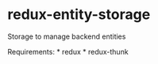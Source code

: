 # redux-entity-storage
Storage to manage backend entities

Requirements:
    * redux
    * redux-thunk
